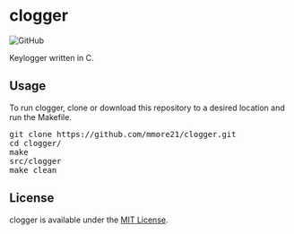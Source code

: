 # clogger

![GitHub](https://img.shields.io/github/license/mmore21/clogger)

Keylogger written in C. 

## Usage

To run clogger, clone or download this repository to a desired location and run the Makefile.

<pre>
git clone https://github.com/mmore21/clogger.git
cd clogger/
make
src/clogger
make clean
</pre>

## License
clogger is available under the [MIT License](https://github.com/mmore21/clogger/blob/master/LICENSE).
